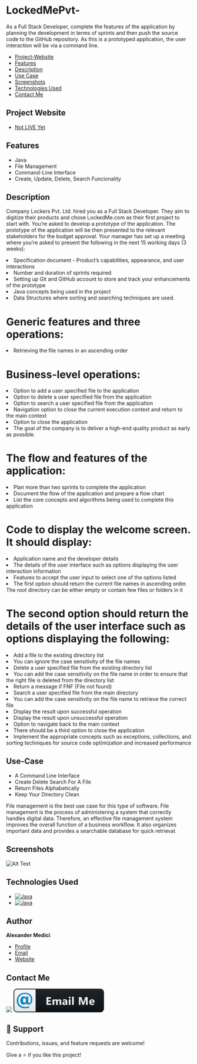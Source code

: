 # LockedMePvt-
As a Full Stack Developer, complete the features of the application by planning the development in terms of sprints and then push the source code to the GitHub repository. As this is a prototyped application, the user interaction will be via a command line. 
- [Project-Website](#project-website)
- [Features](#features)
- [Description](#description) 
- [Use Case](#use-case)
- [Screenshots](#screenshots)
- [Technologies Used](#technologies-used)
- [Contact Me](#contact-me)

## Project Website
- [Not LIVE Yet ](<https://"/> "Not Online")

## Features
<ul>
 <li>Java</li> 
 <li>File Management</li> 
 <li>Command-Line Interface</li> 
 <li>Create, Update, Delete, Search Funcionality</li> 

</ul>

## Description 
<p>Company Lockers Pvt. Ltd. hired you as a Full Stack Developer. They aim to digitize their products and chose LockedMe.com as their first project to start with. You’re asked to develop a prototype of the application. The prototype of the application will be then presented to the relevant stakeholders for the budget approval. Your manager has set up a meeting where you’re asked to present the following in the next 15 working days (3 weeks):</p> 

<li>Specification document - Product’s capabilities, appearance, and user interactions</li>

<li>Number and duration of sprints required </li>

<li>Setting up Git and GitHub account to store and track your enhancements of the prototype</li> 

<li>Java concepts being used in the project</li> 

<li>Data Structures where sorting and searching techniques are used. </li>

<h1>Generic features and three operations: </h1>

<li>Retrieving the file names in an ascending order</li>

<h1>Business-level operations:</h1>

<li>Option to add a user specified file to the application</li>

<li>Option to delete a user specified file from the application</li>

<li>Option to search a user specified file from the application</li>

<li>Navigation option to close the current execution context and return to the main context</li>

<li>Option to close the application</li>

 

<li>The goal of the company is to deliver a high-end quality product as early as possible.</li> 
 

<h1>The flow and features of the application:</h1>

<li>Plan more than two sprints to complete the application </li>

<li>Document the flow of the application and prepare a flow chart</li> 

<li>List the core concepts and algorithms being used to complete this application</li>

<h1>Code to display the welcome screen. It should display:</h1>

<li>Application name and the developer details </li>

<li>The details of the user interface such as options displaying the user interaction information </li>

<li>Features to accept the user input to select one of the options listed </li>

<li>The first option should return the current file names in ascending order. The root directory can be either empty or contain few files or folders in it</li>

<h1>The second option should return the details of the user interface such as options displaying the following:</h1>

<li>Add a file to the existing directory list</li>

<li>You can ignore the case sensitivity of the file names </li>

<li>Delete a user specified file from the existing directory list</li>

<li>You can add the case sensitivity on the file name in order to ensure that the right file is deleted from the directory list</li>

<li>Return a message if FNF (File not found)</li>

<li>Search a user specified file from the main directory</li>

<li>You can add the case sensitivity on the file name to retrieve the correct file</li>

<li>Display the result upon successful operation</li>

<li>Display the result upon unsuccessful operation</li>

<li>Option to navigate back to the main context</li>

<li>There should be a third option to close the application</li>

<li>Implement the appropriate concepts such as exceptions, collections, and sorting techniques for source code optimization and increased performance </li>

## Use-Case 

- A Command Line Interface 
- Create Delete Search For A File
- Return Files Alphabetically
- Keep Your Directory Clean 

File management is the best use case for this type of software. File management is the process of administering a system that correctly handles digital data. Therefore, an effective file management system improves the overall function of a business workflow. It also organizes important data and provides a searchable database for quick retrieval.


## Screenshots
![Alt Text](https://media.giphy.com/media/4yl4vCGjJpSTdYEoQP/giphy.gif)



## Technologies Used
 
- <a href="https://devdocs.io/openjdk~18/"><img src="https://img.shields.io/badge/Java-Made with-white?labelColor=green&style=for-the-badge&link=https://developer.mozilla.org/en-US/docs/Web/java" alt="Java" /></a>
- <a href="https://devdocs.io/openjdk~18/"><img src="https://img.shields.io/badge/Java Packages.-Made with-white?labelColor=green&style=for-the-badge&link=https://devdocs.io/openjdk~18/" alt="Java" /></a>

 


## Author

**Alexander Medici**

- [Profile](https://github.com/AlexanderMedici "Alexander")
- [Email](mailto:contactimedici@gmail.com?subject=Hi "Hi!")
- [Website]("Welcome")

 
## Contact Me

<a href="https://www.linkedin.com/in/https://www.linkedin.com/in/alexmedici/"><img src="https://img.shields.io/badge/LinkedIn-0077B5?style=for-the-badge&logo=linkedin&logoColor=white" /></a>  <a href="mailto:contactimedici@gmail.com"><img src=https://raw.githubusercontent.com/johnturner4004/readme-generator/master/src/components/assets/images/email_me_button_icon_151852.svg /></a>
## 🤝 Support

Contributions, issues, and feature requests are welcome!

Give a ⭐️ if you like this project!
